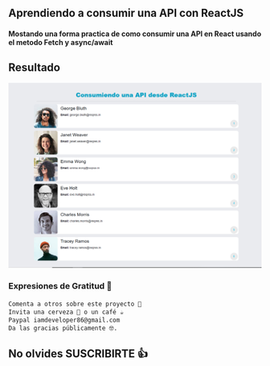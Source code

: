 ## Aprendiendo a consumir una API con ReactJS

#### Mostando una forma practica de como consumir una API en React usando el metodo Fetch y async/await

## Resultado

![](https://raw.githubusercontent.com/urian121/imagenes-proyectos-github/master/portada-consumiendo-api-con-react-y-fetch.PNG)



### Expresiones de Gratitud 🎁

    Comenta a otros sobre este proyecto 📢
    Invita una cerveza 🍺 o un café ☕
    Paypal iamdeveloper86@gmail.com
    Da las gracias públicamente 🤓.

## No olvides SUSCRIBIRTE 👍
